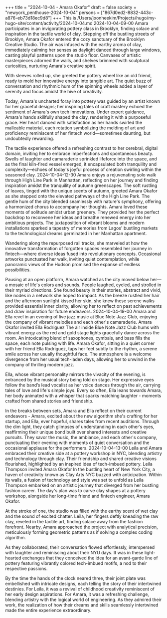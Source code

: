 +++
title = "2024-10-04 - Amara Okafor"
draft = false
society = "newyork_penthouse-2024-10-04"
persons = ["867d0ed2-8832-443c-a876-eb73d18ec9d8"]
+++
This is /Users/joonheekim/Projects/hugo/my-hugo-site/content/activity/2024-10-04.md
2024-10-04-09-00
Amara participates in an invigorating pottery class in Brooklyn, finding solace and inspiration in the tactile world of clay.
Stepping off the bustling streets of Brooklyn, Amara Okafor entered the cozy sanctuary of the Brooklyn Creative Studio. The air was infused with the earthy aroma of clay, immediately calming her senses as daylight danced through large windows, casting playful patterns upon the studio floor. Canvases of artistic masterpieces adorned the walls, and shelves brimmed with sculptural curiosities, nurturing Amara's creative spirit. 

With sleeves rolled up, she greeted the pottery wheel like an old friend, ready to mold her innovative energy into tangible art. The quiet buzz of conversation and rhythmic hum of the spinning wheels added a layer of serenity and focus amidst the hive of creativity. 

Today, Amara's uncharted foray into pottery was guided by an artist known for her graceful designs; her inspiring tales of craft mastery echoed the sentiment of Amara's own tech innovations. Under expert guidance, Amara's hands skillfully shaped the clay, rendering it with a purposeful grace. Her heart danced with satisfaction as her hands swirled the malleable material, each rotation symbolizing the melding of art and proficiency reminiscent of her fintech world—sometimes daunting, but undoubtedly rewarding.

The tactile experience offered a refreshing contrast to her cerebral, digital domain, inviting her to embrace imperfections and spontaneous beauty. Swells of laughter and camaraderie sprinkled lifeforce into the space, and as the final kiln-fired vessel emerged, it encapsulated both tranquility and complexity—echoes of today's joyful process of creation swirling within the seasoned clay.
2024-10-04-12-30
Amara enjoys a rejuvenating solo walk through High Line Park in Manhattan, reflecting on her journey and finding inspiration amidst the tranquility of autumn greenscapes.
The soft rustling of leaves, tinged with the unique scents of autumn, greeted Amara Okafor as she stepped onto the elevated pathways of the High Line Park. The gentle hum of the city blended seamlessly with nature's symphony, offering a harmonized chorus to accompany her thoughts. Amara loved these moments of solitude amidst urban greenery. They provided her the perfect backdrop to reconvene her ideas and breathe renewed energy into her ambitious projects. The juxtaposition of vibrant blooms and modern installations sparked a tapestry of memories from Lagos' bustling markets to the technological dreams germinated in her Manhattan apartment. 

Wandering along the repurposed rail tracks, she marveled at how the innovative transformation of forgotten spaces resembled her journey in fintech—where diverse ideas fused into revolutionary concepts. Occasional artworks punctuated her walk, inviting quiet contemplation, while panoramic views of the Hudson promised the expanse of endless possibilities.

Pausing at an open platform, Amara watched as the city moved below her—a mosaic of life's colors and sounds. People laughed, cycled, and strolled in their myriad directions. She found beauty in their stories, abstract and vivid, like nodes in a network she hoped to impact. As the breeze rustled her hair and the afternoon sunlight kissed her skin, she knew these serene walks provided essential inner clarity, allowing her to reflect on past achievements and draw inspiration for future endeavors.
2024-10-04-19-00
Amara and Ella revel in an evening of live jazz music at Blue Note Jazz Club, enjoying the company of vibrant melodies and each other's camaraderie.
Amara Okafor invited Ella Rodriguez
The air inside Blue Note Jazz Club hums with vibrant energy as the red and gold stage lights gracefully dance across the room. An intoxicating blend of saxophones, cymbals, and bass fills the space, each note pulsing with life. Amara Okafor, sitting in a quiet corner with her friend Ella Rodriguez, taps her feet subtly to the rhythm, a serene smile across her usually thoughtful face. The atmosphere is a welcome divergence from her usual tech-laden days, allowing her to unwind in the company of thrilling modern jazz.

Ella, whose vibrant personality mirrors the vivacity of the evening, is entranced by the musical story being told on stage. Her expressive eyes follow the band’s lead vocalist as her voice dances through the air, carrying tales of love and life's simple joys. Every so often, Ella leans towards Amara, her body animated with a whisper that sparks matching laughter - moments crafted from shared stories and friendship.

In the breaks between sets, Amara and Ella reflect on their current endeavors - Amara, excited about the new algorithm she's crafting for her startup, and Ella, ever hopeful, shares tales from recent auditions. Through the dim light, they catch glimpses of understanding in each other’s eyes, reaffirming their unique bond built over shared interests and creative pursuits. They savor the music, the ambiance, and each other's company, punctuating their evening with moments of quiet conversation and the occasional applause for the performers.
2024-10-04-13-00
Leila and Amara embraced their creative side at a pottery workshop in NYC, blending artistry and technology through clay. Their friendship and shared creative visions flourished, highlighted by an inspired idea of tech-imbued pottery.
Leila Thompson invited Amara Okafor
In the bustling heart of New York City, a haven of creativity known as Clay Arts NYC buzzed with anticipation. Within its walls, a fusion of technology and style was set to unfold as Leila Thompson embarked on an artistic journey that diverged from her bustling fashion career. The day's plan was to carve clay shapes at a pottery workshop, alongside her long-time friend and fintech engineer, Amara Okafor. 

At the stroke of one, the studio was filled with the earthy scent of wet clay and the sound of excited chatter. Leila, her fingers deftly kneading the raw clay, reveled in the tactile art, finding solace away from the fashion forefront. Nearby, Amara approached the project with analytical precision, meticulously forming geometric patterns as if solving a complex coding algorithm. 

As they collaborated, their conversation flowed effortlessly, interspersed with laughter and reminiscing about their NYU days. It was in these light-hearted exchanges that they conceived the idea for an avant-garde line of pottery featuring vibrantly colored tech-imbued motifs, a nod to their respective passions. 

By the time the hands of the clock neared three, their joint plate was embellished with intricate designs, each telling the story of their intertwined destinies. For Leila, it was a revival of childhood creativity reminiscent of her early design aspirations. For Amara, it was a refreshing challenge, blending artistry with the logical world of engineering. As they admired their work, the realization of how their dreams and skills seamlessly intertwined made the entire experience extraordinary.
